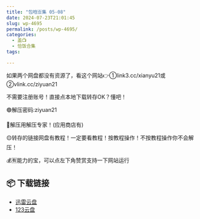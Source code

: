 ```yaml
---
title: "包晗🈴集 05-08"
date: 2024-07-23T21:01:45
slug: wp-4695
permalink: /posts/wp-4695/
categories:
  - 盖📺
  - 恰饭合集
tags:

---
```


如果两个网盘都没有资源了，看这个网站👉①link3.cc/xianyu21或②vlink.cc/ziyuan21

不需要注册账号！直接点本地下载转存OK？懂吧！

🟢解压密码:ziyuan21

🔵解压用解压专家！(应用商店有)

🟡转存的链接网盘有教程！一定要看教程！按教程操作！不按教程操作你不会解压！

💰🈶能力的宝，可以点左下角赞赏支持一下网站运行

## 📦 下载链接
- [迅雷云盘](https://blziyuan21.com/pay-download/4695?key=08696e6431&down_id=0)
- [123云盘](https://blziyuan21.com/pay-download/4695?key=08696e6431&down_id=1)

